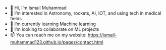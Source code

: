 - 👋 Hi, I’m Ismail Muhammad
- 👀 I’m interested in Astronomy, rockets, AI, IOT, and using tech in medical fields
- 🌱 I’m currently learning Machine learning
- 💞️ I’m looking to collaborate on ML projects
- 📫 You can reach me on my website: https://ismail-muhammad123.github.io/pages/contact.html

<!---
Ismail-muhammad123/Ismail-muhammad123 is a ✨ special ✨ repository because its `README.md` (this file) appears on your GitHub profile.
You can click the Preview link to take a look at your changes.
--->
